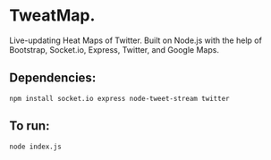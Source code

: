 # TweatMap.

Live-updating Heat Maps of Twitter. Built on Node.js with the help of Bootstrap, Socket.io, Express, Twitter, and Google Maps.

## Dependencies: 

    npm install socket.io express node-tweet-stream twitter


## To run: 
    node index.js
